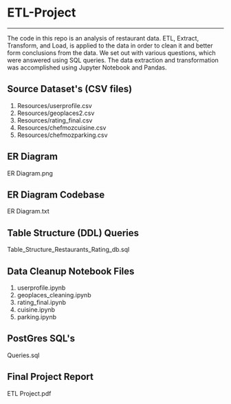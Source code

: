 # ETL-Project
----------------------------------------------------------------------------------------------------------------------------------------------------------------------------------
The code in this repo is an analysis of restaurant data. ETL, Extract, Transform, and Load, is applied to the data in order to clean it and better form conclusions from the data. We set out with various questions, which were answered using SQL queries. The data extraction and transformation was accomplished using Jupyter Notebook and Pandas.

## Source Dataset's (CSV files)
1. Resources/userprofile.csv 
2. Resources/geoplaces2.csv 
3. Resources/rating_final.csv 
4. Resources/chefmozcuisine.csv 
5. Resources/chefmozparking.csv

## ER Diagram
ER Diagram.png

## ER Diagram Codebase
ER Diagram.txt

## Table Structure (DDL) Queries
Table_Structure_Restaurants_Rating_db.sql

## Data Cleanup Notebook Files
1. userprofile.ipynb 
2. geoplaces_cleaning.ipynb 
3. rating_final.ipynb 
4. cuisine.ipynb 
5. parking.ipynb

## PostGres SQL's
Queries.sql

## Final Project Report
ETL Project.pdf
